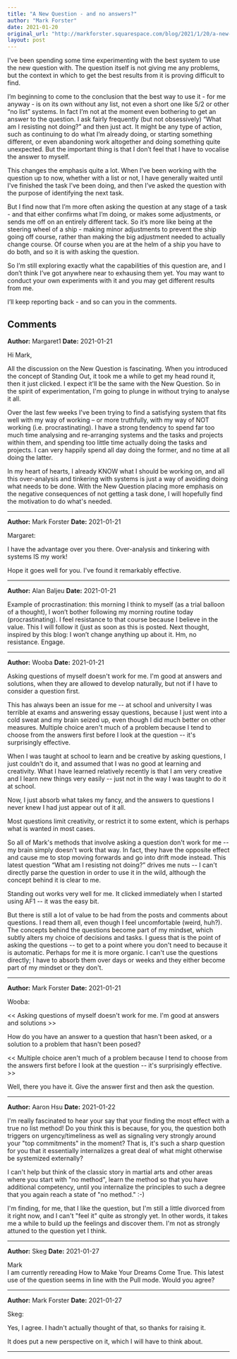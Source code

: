 ```yaml
---
title: "A New Question - and no answers?"
author: "Mark Forster"
date: 2021-01-20
original_url: "http://markforster.squarespace.com/blog/2021/1/20/a-new-question-and-no-answers.html"
layout: post
---
```


I’ve been spending some time experimenting with the best system to use the new question with. The question itself is not giving me any problems, but the context in which to get the best results from it is proving difficult to find.

I’m beginning to come to the conclusion that the best way to use it - for me anyway - is on its own without any list, not even a short one like 5/2 or other “no list” systems. In fact I’m not at the moment even bothering to get an answer to the question. I ask fairly frequently (but not obsessively) “What am I resisting not doing?” and then just act. It might be any type of action, such as continuing to do what I’m already doing, or starting something different, or even abandoning work altogether and doing something quite unexpected. But the important thing is that I don’t feel that I have to vocalise the answer to myself.

This changes the emphasis quite a lot. When I’ve been working with the question up to now, whether with a list or not, I have generally waited until I’ve finished the task I’ve been doing, and then I’ve asked the question with the purpose of identifying the next task.

But I find now that I’m more often asking the question at any stage of a task - and that either confirms what I’m doing, or makes some adjustments, or sends me off on an entirely different tack. So it’s more like being at the steering wheel of a ship - making minor adjustments to prevent the ship going off course, rather than making the big adjustment needed to actually change course. Of course when you are at the helm of a ship you have to do both, and so it is with asking the question.

So I’m still exploring exactly what the capabilities of this question are, and I don’t think I’ve got anywhere near to exhausing them yet. You may want to conduct your own experiments with it and you may get different results from me.

I’ll keep reporting back - and so can you in the comments.

## Comments

**Author:** Margaret1
**Date:** 2021-01-21

Hi Mark,  
  
All the discussion on the New Question is fascinating. When you introduced the concept of Standing Out, it took me a while to get my head round it, then it just clicked. I expect it'll be the same with the New Question. So in the spirit of experimentation, I'm going to plunge in without trying to analyse it all.   
  
Over the last few weeks I've been trying to find a satisfying system that fits well with my way of working – or more truthfully, with my way of NOT working (i.e. procrastinating). I have a strong tendency to spend far too much time analysing and re-arranging systems and the tasks and projects within them, and spending too little time actually doing the tasks and projects. I can very happily spend all day doing the former, and no time at all doing the latter.   
  
In my heart of hearts, I already KNOW what I should be working on, and all this over-analysis and tinkering with systems is just a way of avoiding doing what needs to be done. With the New Question placing more emphasis on the negative consequences of not getting a task done, I will hopefully find the motivation to do what's needed.

---

**Author:** Mark Forster
**Date:** 2021-01-21

Margaret:  
  
I have the advantage over you there. Over-analysis and tinkering with systems IS my work!  
  
Hope it goes well for you. I've found it remarkably effective.

---

**Author:** Alan Baljeu
**Date:** 2021-01-21

Example of procrastination: this morning I think to myself (as a trial balloon of a thought), I won’t bother following my morning routine today (procrastinating). I feel resistance to that course because I believe in the value. This I will follow it (just as soon as this is posted. Next thought, inspired by this blog: I won’t change anything up about it. Hm, no resistance. Engage.

---

**Author:** Wooba
**Date:** 2021-01-21

Asking questions of myself doesn't work for me. I'm good at answers and solutions, when they are allowed to develop naturally, but not if I have to consider a question first.   
  
This has always been an issue for me -- at school and university I was terrible at exams and answering essay questions, because I just went into a cold sweat and my brain seized up, even though I did much better on other measures. Multiple choice aren't much of a problem because I tend to choose from the answers first before I look at the question -- it's surprisingly effective.  
  
When I was taught at school to learn and be creative by asking questions, I just couldn't do it, and assumed that I was no good at learning and creativity. What I have learned relatively recently is that I am very creative and I learn new things very easily -- just not in the way I was taught to do it at school.  
  
Now, I just absorb what takes my fancy, and the answers to questions I never knew I had just appear out of it all.  
  
Most questions limit creativity, or restrict it to some extent, which is perhaps what is wanted in most cases.  
  
So all of Mark's methods that involve asking a question don't work for me -- my brain simply doesn't work that way. In fact, they have the opposite effect and cause me to stop moving forwards and go into drift mode instead. This latest question “What am I resisting not doing?” drives me nuts -- I can't directly parse the question in order to use it in the wild, although the concept behind it is clear to me.  
  
Standing out works very well for me. It clicked immediately when I started using AF1 -- it was the easy bit.  
  
But there is still a lot of value to be had from the posts and comments about questions. I read them all, even though I feel uncomfortable (weird, huh?). The concepts behind the questions become part of my mindset, which subtly alters my choice of decisions and tasks. I guess that is the point of asking the questions -- to get to a point where you don't need to because it is automatic. Perhaps for me it is more organic. I can't use the questions directly; I have to absorb them over days or weeks and they either become part of my mindset or they don't.

---

**Author:** Mark Forster
**Date:** 2021-01-21

Wooba:  
  
<< Asking questions of myself doesn't work for me. I'm good at answers and solutions >>  
  
How do you have an answer to a question that hasn't been asked, or a solution to a problem that hasn't been posed?  
  
<< Multiple choice aren't much of a problem because I tend to choose from the answers first before I look at the question -- it's surprisingly effective. >>  
  
Well, there you have it. Give the answer first and then ask the question.

---

**Author:** Aaron Hsu
**Date:** 2021-01-22

I'm really fascinated to hear your say that your finding the most effect with a true no list method! Do you think this is because, for you, the question both triggers on urgency/timeliness as well as signaling very strongly around your "top commitments" in the moment? That is, it's such a sharp question for you that it essentially internalizes a great deal of what might otherwise be systemized externally?   
  
I can't help but think of the classic story in martial arts and other areas where you start with "no method", learn the method so that you have additional competency, until you internalize the principles to such a degree that you again reach a state of "no method." :-)   
  
I'm finding, for me, that I like the question, but I'm still a little divorced from it right now, and I can't "feel it" quite as strongly yet. In other words, it takes me a while to build up the feelings and discover them. I'm not as strongly attuned to the question yet I think.

---

**Author:** Skeg
**Date:** 2021-01-27

Mark  
I am currently rereading How to Make Your Dreams Come True. This latest use of the question seems in line with the Pull mode. Would you agree?

---

**Author:** Mark Forster
**Date:** 2021-01-27

Skeg:  
  
Yes, I agree. I hadn't actually thought of that, so thanks for raising it.  
  
It does put a new perspective on it, which I will have to think about.

---
